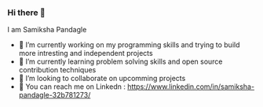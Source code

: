 ### Hi there 👋
I am Samiksha Pandagle
- 🔭  I’m currently working on my programming skills and trying to build more intresting and independent projects
- 🌱 I’m currently learning problem solving skills and open source contribution techniques
- 👯 I’m looking to collaborate on upcomming projects
- 🤔 You can reach me on Linkedn : https://www.linkedin.com/in/samiksha-pandagle-32b781273/

<!--
**samikshapandagle/samikshapandagle** is a ✨ _special_ ✨ repository because its `README.md` (this file) appears on your GitHub profile.

Here are some ideas to get you started:

- 🔭 I’m currently working on ...
- 🌱 I’m currently learning ...
- 👯 I’m looking to collaborate on ...
- 🤔 I’m looking for help with ...
- 💬 Ask me about ...
- 📫 How to reach me: ...
- 😄 Pronouns: ...
- ⚡ Fun fact: ...
-->
